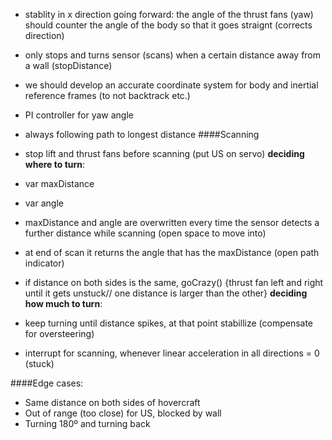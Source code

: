 
- stablity in x direction going forward: the angle of the thrust fans (yaw) should counter the angle of the body so that it goes straignt (corrects direction)
- only stops and turns sensor (scans) when a certain distance away from a wall (stopDistance)
- we should develop an accurate coordinate system for body and inertial reference frames (to not backtrack etc.)
- PI controller for yaw angle
- always following path to longest distance
####Scanning
- stop lift and thrust fans before scanning (put US on servo)
**deciding where to turn**:
- var maxDistance
- var angle
- maxDistance and angle are overwritten every time the sensor detects a further distance while scanning (open space to move into)
- at end of scan it returns the angle that has the maxDistance (open path indicator)
- if distance on both sides is the same, goCrazy() {thrust fan left and right until it gets unstuck// one distance is larger than the other}
**deciding how much to turn**:
- keep turning until distance spikes, at that point stabillize (compensate for oversteering)

- interrupt for scanning, whenever linear acceleration in all directions = 0 (stuck)


####Edge cases:
- Same distance on both sides of hovercraft
- Out of range (too close) for US, blocked by wall
- Turning 180º and turning back 
